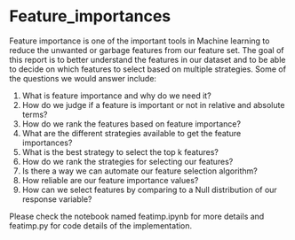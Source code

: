 # Feature_importances
Feature importance is one of the important tools in Machine learning to reduce the unwanted or garbage features from our feature set. 
The goal of this report is to better understand the features in our dataset and to be able to decide on which features to select based on multiple strategies. Some of the questions we would answer include:
1. What is feature importance and why do we need it?
2. How do we judge if a feature is important or not in relative and absolute terms?
3. How do we rank the features based on feature importance?
4. What are the different strategies available to get the feature importances?
5. What is the best strategy to select the top k features?
6. How do we rank the strategies for selecting our features?
7. Is there a way we can automate our feature selection algorithm?
8. How reliable are our feature importance values?
9. How can we select features by comparing to a Null distribution of our response variable?

Please check the notebook named featimp.ipynb for more details and featimp.py for code details of the implementation.
